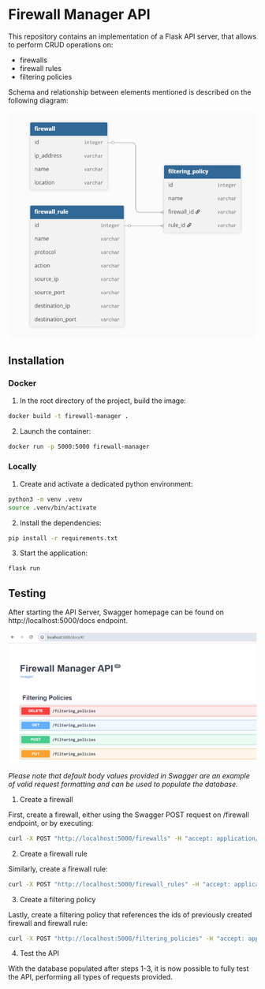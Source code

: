 # Firewall Manager API

This repository contains an implementation of a Flask API server, 
that allows to perform CRUD operations on: 

- firewalls
- firewall rules
- filtering policies

Schema and relationship between elements mentioned is described on the following diagram:

![Architecture Diagram](public/diagram.jpg)

## Installation

### Docker

1. In the root directory of the project, build the image:

```bash
docker build -t firewall-manager .
```

2. Launch the container:

```bash
docker run -p 5000:5000 firewall-manager
```

### Locally

1. Create and activate a dedicated python environment:

```bash
python3 -m venv .venv
source .venv/bin/activate
```

2. Install the dependencies:
    
```bash
pip install -r requirements.txt
```

3. Start the application:

```bash
flask run
```

## Testing

After starting the API Server, Swagger homepage can be found on http://localhost:5000/docs endpoint.

![Swagger](public/swagger.jpg)

_Please note that default body values provided in Swagger are an example of valid request formatting
and can be used to populate the database._

1. Create a firewall

First, create a firewall, either using the Swagger POST request on /firewall endpoint, or by executing:

```bash
curl -X POST "http://localhost:5000/firewalls" -H "accept: application/json" -H "Content-Type: application/json" -d "{ \"ip_address\": \"192.168.1.1\", \"location\": \"Office-1\", \"name\": \"test-firewall\"}"
```

2. Create a firewall rule

Similarly, create a firewall rule:

```bash
curl -X POST "http://localhost:5000/firewall_rules" -H "accept: application/json" -H "Content-Type: application/json" -d "{ \"action\": \"Allow\", \"destination_ip\": \"192.168.1.3\", \"destination_port\": \"3000\", \"name\": \"test-firewall\", \"protocol\": \"tcp\", \"source_ip\": \"192.168.1.2\", \"source_port\": \"5000\"}"
```

3. Create a filtering policy

Lastly, create a filtering policy that references the ids of previously created firewall and firewall rule:

```bash
curl -X POST "http://localhost:5000/filtering_policies" -H "accept: application/json" -H "Content-Type: application/json" -d "{ \"firewall_id\": \"1\", \"name\": \"test-policy\", \"rule_id\": \"1\"}"```
```

4. Test the API

With the database populated after steps 1-3, it is now possible to fully test the API, performing 
all types of requests provided.